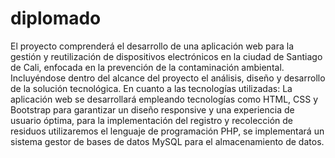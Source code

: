 # diplomado
El proyecto comprenderá el desarrollo de una aplicación web para la gestión y reutilización de dispositivos electrónicos en la ciudad de Santiago de Cali, 
enfocada en la prevención de la contaminación ambiental. Incluyéndose dentro del alcance del proyecto el análisis, diseño y desarrollo de la solución tecnológica. 
En cuanto a las tecnologías utilizadas: La aplicación web se desarrollará empleando tecnologías como HTML, CSS y Bootstrap para garantizar un diseño responsive 
y una experiencia de usuario óptima, para la implementación del registro y recolección de residuos utilizaremos el lenguaje de programación PHP, 
se implementará un sistema gestor de bases de datos MySQL para el almacenamiento de datos.
